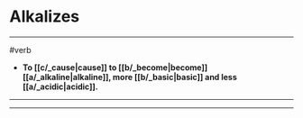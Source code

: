 # Alkalizes
---
#verb
- **To [[c/_cause|cause]] to [[b/_become|become]] [[a/_alkaline|alkaline]], more [[b/_basic|basic]] and less [[a/_acidic|acidic]].**
---
---
